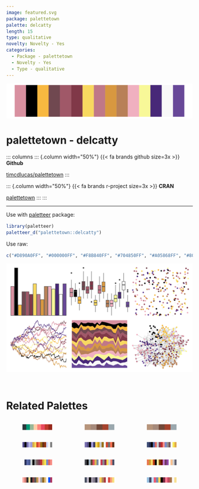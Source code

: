 ```yaml
---
image: featured.svg
package: palettetown
palette: delcatty
length: 15
type: qualitative
novelty: Novelty - Yes
categories:
  - Package - palettetown
  - Novelty - Yes
  - Type - qualitative
---
```


![](featured.svg)

# palettetown - delcatty 

::: columns
::: {.column width="50%"}
{{< fa brands github size=3x >}}
**Github**

[timcdlucas/palettetown](https://github.com/timcdlucas/palettetown)
:::

::: {.column width="50%"}
{{< fa brands r-project size=3x >}}
**CRAN**

[palettetown](https://CRAN.R-project.org/package=palettetown)
:::
:::

<hr> 

Use with [paletteer](https://emilhvitfeldt.github.io/paletteer/) package:

```r
library(paletteer)
paletteer_d("palettetown::delcatty")
```

Use raw:

```r
c("#D890A0FF", "#000000FF", "#F8B840FF", "#704850FF", "#A05868FF", "#803848FF", "#F8D860FF", "#C07888FF", "#D89840FF", "#B88058FF", "#F0B0C0FF", "#F8F898FF", "#482878FF", "#F8F8F8FF", "#684898FF")
``` 

![](examples.png) 

<br>

# Related Palettes

<div class="list" style="display: grid; grid-template-columns: auto auto auto;"> <figure class="figure">
<a href="../../awtools/a_palette/"> <img src="../../awtools/a_palette/featured.svg" style="width: 100%;" class="figure-img"></a>
</figure> <figure class="figure">
<a href="../../ButterflyColors/hamadryas_feronia/"> <img src="../../ButterflyColors/hamadryas_feronia/featured.svg" style="width: 100%;" class="figure-img"></a>
</figure> <figure class="figure">
<a href="../../ButterflyColors/hamadryas_feronia/"> <img src="../../ButterflyColors/hamadryas_feronia/featured.svg" style="width: 100%;" class="figure-img"></a>
</figure> <figure class="figure">
<a href="../../palettetown/exploud/"> <img src="../../palettetown/exploud/featured.svg" style="width: 100%;" class="figure-img"></a>
</figure> <figure class="figure">
<a href="../../palettetown/loudred/"> <img src="../../palettetown/loudred/featured.svg" style="width: 100%;" class="figure-img"></a>
</figure> <figure class="figure">
<a href="../../palettetown/swellow/"> <img src="../../palettetown/swellow/featured.svg" style="width: 100%;" class="figure-img"></a>
</figure> <figure class="figure">
<a href="../../palettetown/taillow/"> <img src="../../palettetown/taillow/featured.svg" style="width: 100%;" class="figure-img"></a>
</figure> <figure class="figure">
<a href="../../palettetown/volbeat/"> <img src="../../palettetown/volbeat/featured.svg" style="width: 100%;" class="figure-img"></a>
</figure> <figure class="figure">
<a href="../../palettetown/jynx/"> <img src="../../palettetown/jynx/featured.svg" style="width: 100%;" class="figure-img"></a>
</figure> <figure class="figure">
<a href="../../palettetown/miltank/"> <img src="../../palettetown/miltank/featured.svg" style="width: 100%;" class="figure-img"></a>
</figure> <figure class="figure">
<a href="../../palettetown/poochyena/"> <img src="../../palettetown/poochyena/featured.svg" style="width: 100%;" class="figure-img"></a>
</figure> <figure class="figure">
<a href="../../palettetown/chimecho/"> <img src="../../palettetown/chimecho/featured.svg" style="width: 100%;" class="figure-img"></a>
</figure> 
</div>

